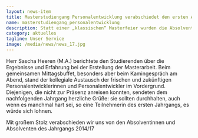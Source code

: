 ```yaml
---
layout: news-item
title: Masterstudiengang Personalentwicklung verabschiedet den ersten Absolventen
name: masterstudiengang_personalentwicklung
description: Statt einer „klassischen“ Masterfeier wurden die Absolventinnen und Absolventen zur Wochenend-Präsenz des aktuellen Jahrgangs eingeladen und in das pädagogische Konzept des Tages integriert.
category: aktuelles
tagline: Unser Service
image: /media/news/news_17.jpg
---
```


Herr Sascha Heeren (M.A.) berichtete den Studierenden über die Ergebnisse und Erfahrung bei der Erstellung der Masterarbeit. Beim gemeinsamen Mittagsbuffet, besonders aber beim Kamingespräch am Abend, stand der kollegiale Austausch der frischen und zukünftigen Personalentwicklerinnen und Personalentwickler im Vordergrund. Diejenigen, die nicht zur Präsenz anreisen konnten, sendeten dem nachfolgenden Jahrgang herzliche Grüße: sie sollten durchhalten, auch wenn es manchmal hart sei, so eine Teilnehmerin des ersten Jahrgangs, es würde sich lohnen.

Mit großem Stolz verabschieden wir uns von den Absolventinnen und Absolventen des Jahrgangs 2014/17
